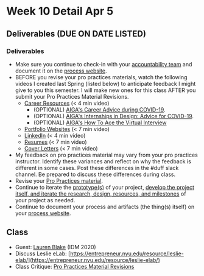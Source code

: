 # Week 10 Detail Apr 5

## Deliverables \(DUE ON DATE LISTED\)

### **Deliverables**

* Make sure you continue to check-in with your [accountability team](../assignments/accountability_partner.md) and document it on the [process website](../website.md).
* BEFORE you revise your pro practices materials, watch the following videos I created last Spring \(listed below\) to anticipate feedback I might give to you this semester.  I will make new ones for this class AFTER you submit your Pro Practices Material Revisions.
  * [Career Resources](https://stream.nyu.edu/media/Senior+Project+Career+Resources/1_9kyp6fsm) \(&lt; 4 min video\)
    * \(OPTIONAL\) [AIGA's Career Advice during COVID-19](https://www.aiga.org/aiga/content/tools-and-resources/commitment-to-community/career-advice-for-covid-19/).
    * \(OPTIONAL\) [AIGA's Internships in Design: Advice for COVID-19](https://www.aiga.org/aiga/content/tools-and-resources/commitment-to-community/internships-in-design-advice-for-covid-19/).
    * \(OPTIONAL\) [AIGA's How To Ace the Virtual Interview](https://www.aiga.org/aiga/content/tools-and-resources/commitment-to-community/how-to-ace-the-virtual-interview/)
  * [Portfolio Websites](https://stream.nyu.edu/media/Senior+Project+Portfolio/1_3ssg7ckj) \(&lt; 7 min video\)
  * [LinkedIn](https://stream.nyu.edu/media/Senior+Project+LinkedIn/1_678bu9ia) \(&lt; 4 min video\)
  * [Resumes](https://stream.nyu.edu/media/Senior+Project+Resume/1_0b28s5fz) \(&lt; 7 min video\)
  * [Cover Letters](https://stream.nyu.edu/media/Senior+Project+Cover+Letters/1_36vlce7a) \(&lt; 7 min video\)
* My feedback on pro practices material may vary from your pro practices instructor. Identify these variances and reflect on why the feedback is different in some cases. Post these differences in the \#duff slack channel. Be prepared to discuss these differences during class.
* Revise your [Pro Practices material](../end_of_semester_deliverables/pro_practices_revisions.md).
* Continue to iterate the [prototype\(s\)](../project_plan/) of your project, [develop the project itself, and iterate the research, design, resources, and milestones](../project_plan/) of your project as needed.
* Continue to document your process and artifacts \(the thing\(s\) itself\) on your [process website](../website.md).

## Class

* Guest: [Lauren Blake](https://www.linkedin.com/in/lauren-michelle-blake/) \(IDM 2020\)
* Discuss Leslie eLab: [https://entrepreneur.nyu.edu/resource/leslie-elab/](https://entrepreneur.nyu.edu/resource/leslie-elab/)
* Class Critique: [Pro Practices Material Revisions](../end_of_semester_deliverables/pro_practices_revisions.md)


